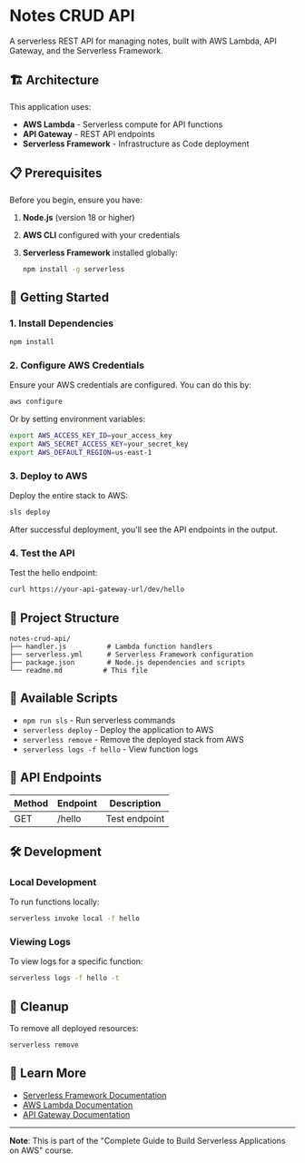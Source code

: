 # Notes CRUD API

A serverless REST API for managing notes, built with AWS Lambda, API Gateway, and the Serverless Framework.

## 🏗️ Architecture

This application uses:

- **AWS Lambda** - Serverless compute for API functions
- **API Gateway** - REST API endpoints
- **Serverless Framework** - Infrastructure as Code deployment

## 📋 Prerequisites

Before you begin, ensure you have:

1. **Node.js** (version 18 or higher)
2. **AWS CLI** configured with your credentials
3. **Serverless Framework** installed globally:

   ```bash
   npm install -g serverless
   ```

## 🚀 Getting Started

### 1. Install Dependencies

```bash
npm install
```

### 2. Configure AWS Credentials

Ensure your AWS credentials are configured. You can do this by:

```bash
aws configure
```

Or by setting environment variables:

```bash
export AWS_ACCESS_KEY_ID=your_access_key
export AWS_SECRET_ACCESS_KEY=your_secret_key
export AWS_DEFAULT_REGION=us-east-1
```

### 3. Deploy to AWS

Deploy the entire stack to AWS:

```bash
sls deploy
```

After successful deployment, you'll see the API endpoints in the output.

### 4. Test the API

Test the hello endpoint:

```bash
curl https://your-api-gateway-url/dev/hello
```

## 📁 Project Structure

```text
notes-crud-api/
├── handler.js          # Lambda function handlers
├── serverless.yml      # Serverless Framework configuration
├── package.json        # Node.js dependencies and scripts
└── readme.md          # This file
```

## 🔧 Available Scripts

- `npm run sls` - Run serverless commands
- `serverless deploy` - Deploy the application to AWS
- `serverless remove` - Remove the deployed stack from AWS
- `serverless logs -f hello` - View function logs

## 📝 API Endpoints

| Method | Endpoint | Description   |
| ------ | -------- | ------------- |
| GET    | /hello   | Test endpoint |

## 🛠️ Development

### Local Development

To run functions locally:

```bash
serverless invoke local -f hello
```

### Viewing Logs

To view logs for a specific function:

```bash
serverless logs -f hello -t
```

## 🚮 Cleanup

To remove all deployed resources:

```bash
serverless remove
```

## 📖 Learn More

- [Serverless Framework Documentation](https://www.serverless.com/framework/docs/)
- [AWS Lambda Documentation](https://docs.aws.amazon.com/lambda/)
- [API Gateway Documentation](https://docs.aws.amazon.com/apigateway/)

---

**Note**: This is part of the "Complete Guide to Build Serverless Applications on AWS" course.
